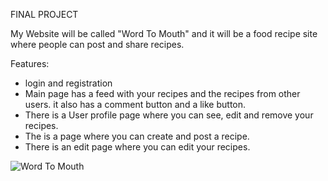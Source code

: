 FINAL PROJECT

My Website will be called "Word To Mouth" and it will be a food recipe site where people can post and share recipes.

Features:

- login and registration
- Main page has a feed with your recipes and the recipes from other users. it also has a comment button and a like button.
- There is a User profile page where you can see, edit and remove your recipes.
- The is a page where you can create and post a recipe.
- There is an edit page where you can edit your recipes.

![Word To Mouth](https://user-images.githubusercontent.com/56278888/133293181-7b18197a-7734-499c-a4a6-8a08de750eb4.JPG)

